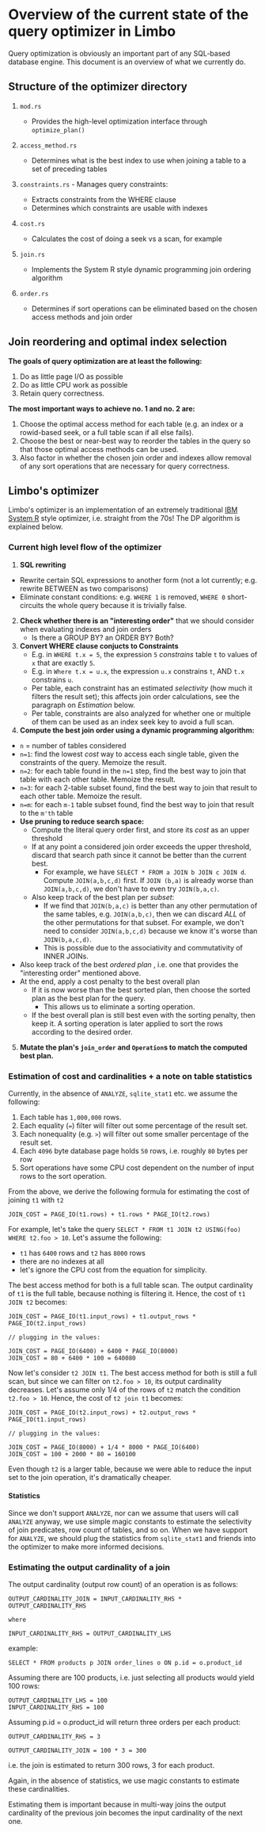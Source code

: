 # Overview of the current state of the query optimizer in Limbo

Query optimization is obviously an important part of any SQL-based database engine. This document is an overview of what we currently do.

## Structure of the optimizer directory

1. `mod.rs`
   - Provides the high-level optimization interface through `optimize_plan()`

2. `access_method.rs`
   - Determines what is the best index to use when joining a table to a set of preceding tables

3. `constraints.rs` - Manages query constraints:
   - Extracts constraints from the WHERE clause
   - Determines which constraints are usable with indexes

4. `cost.rs`
   - Calculates the cost of doing a seek vs a scan, for example

5. `join.rs`
   - Implements the System R style dynamic programming join ordering algorithm

6. `order.rs`
   - Determines if sort operations can be eliminated based on the chosen access methods and join order

## Join reordering and optimal index selection

**The goals of query optimization are at least the following:**

1. Do as little page I/O as possible
2. Do as little CPU work as possible
3. Retain query correctness.

**The most important ways to achieve no. 1 and no. 2 are:**

1. Choose the optimal access method for each table (e.g. an index or a rowid-based seek, or a full table scan if all else fails).
2. Choose the best or near-best way to reorder the tables in the query so that those optimal access methods can be used.
3. Also factor in whether the chosen join order and indexes allow removal of any sort operations that are necessary for query correctness.

## Limbo's optimizer

Limbo's optimizer is an implementation of an extremely traditional [IBM System R](https://www.cs.cmu.edu/~15721-f24/slides/02-Selinger-SystemR-opt.pdf) style optimizer,
i.e. straight from the 70s! The DP algorithm is explained below.

### Current high level flow of the optimizer

1. **SQL rewriting**
  - Rewrite certain SQL expressions to another form (not a lot currently; e.g. rewrite BETWEEN as two comparisons)
  - Eliminate constant conditions: e.g. `WHERE 1` is removed, `WHERE 0` short-circuits the whole query because it is trivially false.
2. **Check whether there is an "interesting order"** that we should consider when evaluating indexes and join orders
    - Is there a GROUP BY? an ORDER BY? Both?
3. **Convert WHERE clause conjucts to Constraints**
    - E.g. in `WHERE t.x = 5`, the expression `5` _constrains_  table `t` to values of `x` that are exactly `5`.
    - E.g. in `Where t.x = u.x`, the expression `u.x` constrains `t`, AND `t.x` constrains `u`.
    - Per table, each constraint has an estimated _selectivity_ (how much it filters the result set); this affects join order calculations, see the paragraph on _Estimation_  below.
    - Per table, constraints are also analyzed for whether one or multiple of them can be used as an index seek key to avoid a full scan.
4. **Compute the best join order using a dynamic programming algorithm:**
  - `n` = number of tables considered
  - `n=1`: find the lowest _cost_ way to access each single table, given the constraints of the query. Memoize the result.
  - `n=2`: for each table found in the `n=1` step, find the best way to join that table with each other table. Memoize the result.
  - `n=3`: for each 2-table subset found, find the best way to join that result to each other table. Memoize the result.
  - `n=m`: for each `m-1` table subset found, find the best way to join that result to the `m'th` table
  - **Use pruning to reduce search space:**
    - Compute the literal query order first, and store its _cost_  as an upper threshold
    - If at any point a considered join order exceeds the upper threshold, discard that search path since it cannot be better than the current best.
      - For example, we have `SELECT * FROM a JOIN b JOIN c JOIN d`. Compute `JOIN(a,b,c,d)` first. If `JOIN (b,a)` is already worse than `JOIN(a,b,c,d)`, we don't have to even try `JOIN(b,a,c)`.
    - Also keep track of the best plan per _subset_:
      - If we find that `JOIN(b,a,c)` is better than any other permutation of the same tables, e.g. `JOIN(a,b,c)`, then we can discard _ALL_ of the other permutations for that subset. For example, we don't need to consider `JOIN(a,b,c,d)` because we know it's worse than `JOIN(b,a,c,d)`.
      - This is possible due to the associativity and commutativity of INNER JOINs.
  - Also keep track of the best _ordered plan_ , i.e. one that provides the "interesting order" mentioned above.
  - At the end, apply a cost penalty to the best overall plan
    - If it is now worse than the best sorted plan, then choose the sorted plan as the best plan for the query.
      - This allows us to eliminate a sorting operation.
    - If the best overall plan is still best even with the sorting penalty, then keep it. A sorting operation is later applied to sort the rows according to the desired order.
5. **Mutate the plan's `join_order` and `Operation`s to match the computed best plan.**

### Estimation of cost and cardinalities + a note on table statistics

Currently, in the absence of `ANALYZE`, `sqlite_stat1` etc. we assume the following:

1. Each table has `1,000,000` rows.
2. Each equality (`=`) filter will filter out some percentage of the result set.
3. Each nonequality (e.g. `>`) will filter out some smaller percentage of the result set.
4. Each `4096` byte database page holds `50` rows, i.e. roughly `80` bytes per row 
5. Sort operations have some CPU cost dependent on the number of input rows to the sort operation.

From the above, we derive the following formula for estimating the cost of joining `t1` with `t2`

```
JOIN_COST = PAGE_IO(t1.rows) + t1.rows * PAGE_IO(t2.rows)
```

For example, let's take the query `SELECT * FROM t1 JOIN t2 USING(foo) WHERE t2.foo > 10`. Let's assume the following:

- `t1` has `6400` rows and `t2` has `8000` rows
- there are no indexes at all
- let's ignore the CPU cost from the equation for simplicity.

The best access method for both is a full table scan. The output cardinality of `t1` is the full table, because nothing is filtering it. Hence, the cost of `t1 JOIN t2` becomes:

```
JOIN_COST = PAGE_IO(t1.input_rows) + t1.output_rows * PAGE_IO(t2.input_rows)

// plugging in the values:

JOIN_COST = PAGE_IO(6400) + 6400 * PAGE_IO(8000)
JOIN_COST = 80 + 6400 * 100 = 640080
```

Now let's consider `t2 JOIN t1`. The best access method for both is still a full scan, but since we can filter on `t2.foo > 10`, its output cardinality decreases. Let's assume only 1/4 of the rows of `t2` match the condition `t2.foo > 10`. Hence, the cost of `t2 join t1` becomes:

```
JOIN_COST = PAGE_IO(t2.input_rows) + t2.output_rows * PAGE_IO(t1.input_rows)

// plugging in the values:

JOIN_COST = PAGE_IO(8000) + 1/4 * 8000 * PAGE_IO(6400)
JOIN_COST = 100 + 2000 * 80 = 160100
```

Even though `t2` is a larger table, because we were able to reduce the input set to the join operation, it's dramatically cheaper.

#### Statistics

Since we don't support `ANALYZE`, nor can we assume that users will call `ANALYZE` anyway, we use simple magic constants to estimate the selectivity of join predicates, row count of tables, and so on. When we have support for `ANALYZE`, we should plug the statistics from `sqlite_stat1` and friends into the optimizer to make more informed decisions.

### Estimating the output cardinality of a join

The output cardinality (output row count) of an operation is as follows:

```
OUTPUT_CARDINALITY_JOIN = INPUT_CARDINALITY_RHS * OUTPUT_CARDINALITY_RHS

where

INPUT_CARDINALITY_RHS = OUTPUT_CARDINALITY_LHS
```

example:

```
SELECT * FROM products p JOIN order_lines o ON p.id = o.product_id
```
Assuming there are 100 products, i.e. just selecting all products would yield 100 rows:

```
OUTPUT_CARDINALITY_LHS = 100
INPUT_CARDINALITY_RHS = 100
```

Assuming p.id = o.product_id will return three orders per each product:

```
OUTPUT_CARDINALITY_RHS = 3

OUTPUT_CARDINALITY_JOIN = 100 * 3 = 300
```
i.e. the join is estimated to return 300 rows, 3 for each product.

Again, in the absence of statistics, we use magic constants to estimate these cardinalities.

Estimating them is important because in multi-way joins the output cardinality of the previous join becomes the input cardinality of the next one.